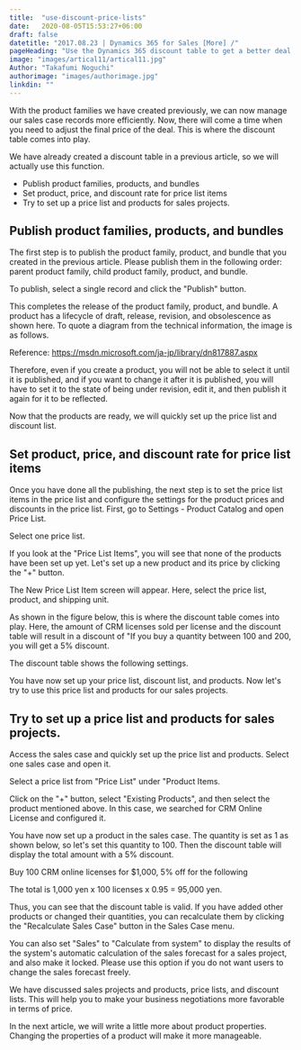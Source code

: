 ```yaml
---
title:  "use-discount-price-lists"
date:   2020-08-05T15:53:27+06:00
draft: false
datetitle: "2017.08.23 | Dynamics 365 for Sales [More] /"
pageHeading: "Use the Dynamics 365 discount table to get a better deal."
image: "images/artical11/artical11.jpg"
Author: "Takafumi Noguchi"
authorimage: "images/authorimage.jpg"
linkdin: ""
---
```

<!-- Intro  -->
With the product families we have created previously, we can now manage our sales case records more efficiently. Now, there will come a time when you need to adjust the final price of the deal. This is where the discount table comes into play.

We have already created a discount table in a previous article, so we will actually use this function.
<!-- Table of Content  -->

* Publish product families, products, and bundles
* Set product, price, and discount rate for price list items
* Try to set up a price list and products for sales projects.

## Publish product families, products, and bundles
The first step is to publish the product family, product, and bundle that you created in the previous article. Please publish them in the following order: parent product family, child product family, product, and bundle.
<!-- Image= publish1.png -->

To publish, select a single record and click the "Publish" button.
<!-- Image= publish2.png -->

This completes the release of the product family, product, and bundle. A product has a lifecycle of draft, release, revision, and obsolescence as shown here. To quote a diagram from the technical information, the image is as follows.
<!-- Image= publish3.png -->

Reference: https://msdn.microsoft.com/ja-jp/library/dn817887.aspx

Therefore, even if you create a product, you will not be able to select it until it is published, and if you want to change it after it is published, you will have to set it to the state of being under revision, edit it, and then publish it again for it to be reflected.

Now that the products are ready, we will quickly set up the price list and discount list.


## Set product, price, and discount rate for price list items
Once you have done all the publishing, the next step is to set the price list items in the price list and configure the settings for the product prices and discounts in the price list. First, go to Settings - Product Catalog and open Price List.
<!-- Image= publish4.png -->

Select one price list.
<!-- Image= publish5.png -->

If you look at the "Price List Items", you will see that none of the products have been set up yet. Let's set up a new product and its price by clicking the "+" button.
<!-- Image= publish6.png -->

The New Price List Item screen will appear. Here, select the price list, product, and shipping unit.

As shown in the figure below, this is where the discount table comes into play. Here, the amount of CRM licenses sold per license and the discount table will result in a discount of "If you buy a quantity between 100 and 200, you will get a 5% discount.
<!-- Image= publish7.png -->

The discount table shows the following settings.
<!-- Image= publish8.png -->

You have now set up your price list, discount list, and products. Now let's try to use this price list and products for our sales projects.

## Try to set up a price list and products for sales projects.
Access the sales case and quickly set up the price list and products. Select one sales case and open it.
<!-- Image= publish9.png -->

Select a price list from "Price List" under "Product Items.
<!-- Image= publish10.png -->

Click on the "+" button, select "Existing Products", and then select the product mentioned above. In this case, we searched for CRM Online License and configured it.
<!-- Image= publish11.png -->

You have now set up a product in the sales case. The quantity is set as 1 as shown below, so let's set this quantity to 100. Then the discount table will display the total amount with a 5% discount.

Buy 100 CRM online licenses for $1,000, 5% off for the following

The total is 1,000 yen x 100 licenses x 0.95 = 95,000 yen.
<!-- Image= publish12.png -->

Thus, you can see that the discount table is valid. If you have added other products or changed their quantities, you can recalculate them by clicking the "Recalculate Sales Case" button in the Sales Case menu.
<!-- Image= publish13.png -->

You can also set "Sales" to "Calculate from system" to display the results of the system's automatic calculation of the sales forecast for a sales project, and also make it locked. Please use this option if you do not want users to change the sales forecast freely.
<!-- Image= publish14.png -->

We have discussed sales projects and products, price lists, and discount lists. This will help you to make your business negotiations more favorable in terms of price.

In the next article, we will write a little more about product properties. Changing the properties of a product will make it more manageable.
